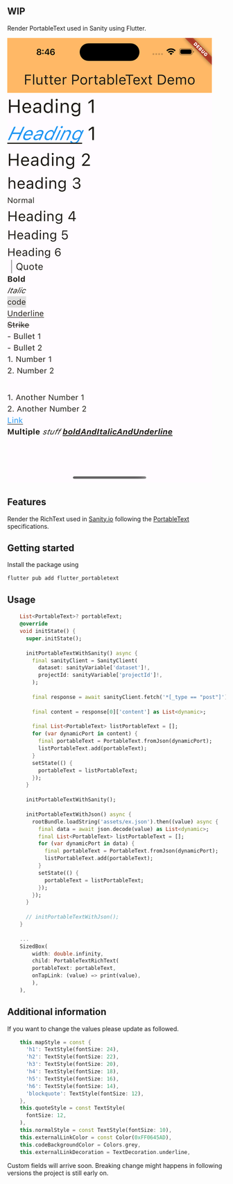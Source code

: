 ## WIP

Render PortableText used in Sanity using Flutter.

<img src="demo.png" alt="demo image" />

## Features

Render the RichText used in [Sanity.io](www.sanity.io) following the [PortableText](https://github.com/portabletext/portabletext) specifications.

## Getting started

Install the package using

```
flutter pub add flutter_portabletext
```

## Usage

```dart
    List<PortableText>? portableText;
    @override
    void initState() {
      super.initState();

      initPortableTextWithSanity() async {
        final sanityClient = SanityClient(
          dataset: sanityVariable['dataset']!,
          projectId: sanityVariable['projectId']!,
        );

        final response = await sanityClient.fetch('*[_type == "post"]');

        final content = response[0]['content'] as List<dynamic>;

        final List<PortableText> listPortableText = [];
        for (var dynamicPort in content) {
          final portableText = PortableText.fromJson(dynamicPort);
          listPortableText.add(portableText);
        }
        setState(() {
          portableText = listPortableText;
        });
      }

      initPortableTextWithSanity();

      initPortableTextWithJson() async {
        rootBundle.loadString('assets/ex.json').then((value) async {
          final data = await json.decode(value) as List<dynamic>;
          final List<PortableText> listPortableText = [];
          for (var dynamicPort in data) {
            final portableText = PortableText.fromJson(dynamicPort);
            listPortableText.add(portableText);
          }
          setState(() {
            portableText = listPortableText;
          });
        });
      }

      // initPortableTextWithJson();
    }
    
    ...
    SizedBox(
        width: double.infinity,
        child: PortableTextRichText(
        portableText: portableText,
        onTapLink: (value) => print(value),
        ),
    ),
```

## Additional information

If you want to change the values please update as followed.

```dart
    this.mapStyle = const {
      'h1': TextStyle(fontSize: 24),
      'h2': TextStyle(fontSize: 22),
      'h3': TextStyle(fontSize: 20),
      'h4': TextStyle(fontSize: 18),
      'h5': TextStyle(fontSize: 16),
      'h6': TextStyle(fontSize: 14),
      'blockquote': TextStyle(fontSize: 12),
    },
    this.quoteStyle = const TextStyle(
      fontSize: 12,
    ),
    this.normalStyle = const TextStyle(fontSize: 10),
    this.externalLinkColor = const Color(0xFF0645AD),
    this.codeBackgroundColor = Colors.grey,
    this.externalLinkDecoration = TextDecoration.underline,
```

Custom fields will arrive soon.
Breaking change might happens in following versions the project is still early on.
